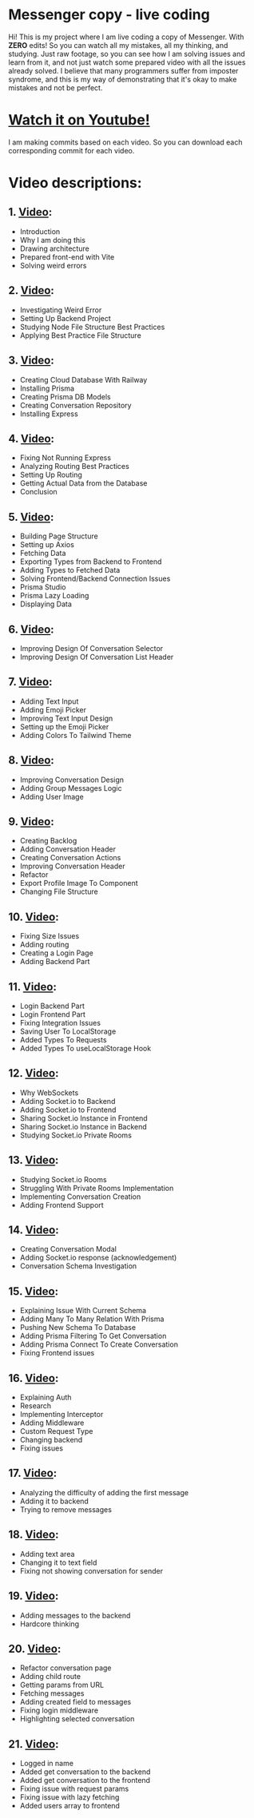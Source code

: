 # Messenger copy - live coding

Hi! This is my project where I am live coding a copy of Messenger. With **ZERO** edits! So you can watch all my mistakes, all my thinking, and studying. Just raw footage, so you can see how I am solving issues and learn from it, and not just watch some prepared video with all the issues already solved. I believe that many programmers suffer from imposter syndrome, and this is my way of demonstrating that it's okay to make mistakes and not be perfect.

# [Watch it on Youtube!](https://www.youtube.com/@tech_filip)

I am making commits based on each video. So you can download each corresponding commit for each video.

# Video descriptions:

## 1. [Video](https://youtu.be/lWueGE0PERE?si=R8qRIKdUrIdV4Gg6):

- Introduction
- Why I am doing this
- Drawing architecture
- Prepared front-end with Vite
- Solving weird errors

## 2. [Video](https://youtu.be/0rOH3MV9TUA?si=ovp7FRlzMdW7ATCx):

- Investigating Weird Error
- Setting Up Backend Project
- Studying Node File Structure Best Practices
- Applying Best Practice File Structure

## 3. [Video](https://youtu.be/vsQa0M6k1Zc?si=LVuRTLKXFZS3ovNS):

- Creating Cloud Database With Railway
- Installing Prisma
- Creating Prisma DB Models
- Creating Conversation Repository
- Installing Express

## 4. [Video](https://youtu.be/ONbf1dl_sMM?si=ivi9R07ZJBBWzgBL):

- Fixing Not Running Express
- Analyzing Routing Best Practices
- Setting Up Routing
- Getting Actual Data from the Database
- Conclusion

## 5. [Video](https://youtu.be/BLewz6EAb8E?si=BR7sjZbkpkWEmbc9):

- Building Page Structure
- Setting up Axios
- Fetching Data
- Exporting Types from Backend to Frontend
- Adding Types to Fetched Data
- Solving Frontend/Backend Connection Issues
- Prisma Studio
- Prisma Lazy Loading
- Displaying Data

## 6. [Video](https://youtu.be/E92ePEE8b54?si=A8Dgmo1uvJ1ZyCRQ):

- Improving Design Of Conversation Selector
- Improving Design Of Conversation List Header

## 7. [Video](https://youtu.be/CXf1sMjU_mo?si=tfv0XMbVe9Eo8e_j):

- Adding Text Input
- Adding Emoji Picker
- Improving Text Input Design
- Setting up the Emoji Picker
- Adding Colors To Tailwind Theme

## 8. [Video](https://youtu.be/yG9q3A6b39g?si=Ns6rH1vhFbbh4mYx):

- Improving Conversation Design
- Adding Group Messages Logic
- Adding User Image

## 9. [Video](https://youtu.be/JNqy8JX6NeE?si=dHsLK4gfoU9CQyOJ):

- Creating Backlog
- Adding Conversation Header
- Creating Conversation Actions
- Improving Conversation Header
- Refactor
- Export Profile Image To Component
- Changing File Structure

## 10. [Video](https://youtu.be/hPcnMZGTwUY?si=ITikBfDEyuQ3RD2F):

- Fixing Size Issues
- Adding routing
- Creating a Login Page
- Adding Backend Part

## 11. [Video](https://youtu.be/SfIje10SgxQ?si=ZAiM6390xnhBzvih):

- Login Backend Part
- Login Frontend Part
- Fixing Integration Issues
- Saving User To LocalStorage
- Added Types To Requests
- Added Types To useLocalStorage Hook

## 12. [Video](https://youtu.be/Rmy7b83ETEw?si=sVqKN2M2pLcc8x3n):

- Why WebSockets
- Adding Socket.io to Backend
- Adding Socket.io to Frontend
- Sharing Socket.io Instance in Frontend
- Sharing Socket.io Instance in Backend
- Studying Socket.io Private Rooms

## 13. [Video](https://youtu.be/Ws7Z4N2uAKg?si=IDwha4KI1YH-bgOY):

- Studying Socket.io Rooms
- Struggling With Private Rooms Implementation
- Implementing Conversation Creation
- Adding Frontend Support

## 14. [Video](https://youtu.be/dW9XFv9x3h0?si=SRxdFm0OYgA8_LOR):

- Creating Conversation Modal
- Adding Socket.io response (acknowledgement)
- Conversation Schema Investigation

## 15. [Video](https://youtu.be/6IboOLJg0uU?si=1eU5-U74ZolL_eBq):

- Explaining Issue With Current Schema
- Adding Many To Many Relation With Prisma
- Pushing New Schema To Database
- Adding Prisma Filtering To Get Conversation
- Adding Prisma Connect To Create Conversation
- Fixing Frontend issues

## 16. [Video](https://youtu.be/2Ael2PfJEy0?si=k3bmAlgT2Yd2gsn7):

- Explaining Auth
- Research
- Implementing Interceptor
- Adding Middleware
- Custom Request Type
- Changing backend
- Fixing issues

## 17. [Video](https://youtu.be/bCszOAFDOVg?si=AUEZqHLztzGKdc1I):

- Analyzing the difficulty of adding the first message
- Adding it to backend
- Trying to remove messages

## 18. [Video](https://youtu.be/crymY7kU3K0?si=s0k0h_oBYCgUQzox):

- Adding text area
- Changing it to text field
- Fixing not showing conversation for sender

## 19. [Video](https://youtu.be/fiCKqdFS2kk?si=Up5S7949adcsTipa):

- Adding messages to the backend
- Hardcore thinking

## 20. [Video](https://youtu.be/fz1qsWGGF98?si=1xaxDJmY3tthWb7X):

- Refactor conversation page
- Adding child route
- Getting params from URL
- Fetching messages
- Adding created field to messages
- Fixing login middleware
- Highlighting selected conversation

## 21. [Video](https://youtu.be/ROKuGtiYDns?si=uMurns5-K0HrE8aT):

- Logged in name
- Added get conversation to the backend
- Added get conversation to the frontend
- Fixing issue with request params
- Fixing issue with lazy fetching
- Added users array to frontend
